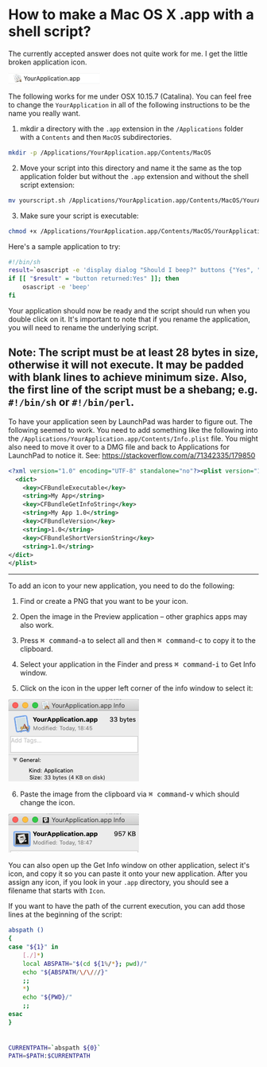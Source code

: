 # How to make a Mac OS X .app with a shell script?

The currently accepted answer does not quite work for me. I get the little broken application icon.

![Broken icon app](img/broken-icon-app.png)

The following works for me under OSX 10.15.7 (Catalina). You can feel free to change the `YourApplication`
in all of the following instructions to be the name you really want.

1. mkdir a directory with the `.app` extension in the `/Applications` folder with a `Contents` and then `MacOS` subdirectories.
```sh
mkdir -p /Applications/YourApplication.app/Contents/MacOS
```

2. Move your script into this directory and name it the same as the top application folder but without the `.app` extension and
without the shell script extension:
```sh
mv yourscript.sh /Applications/YourApplication.app/Contents/MacOS/YourApplication
```

3. Make sure your script is executable:
```sh
chmod +x /Applications/YourApplication.app/Contents/MacOS/YourApplication
```

Here's a sample application to try:
```sh
#!/bin/sh
result=`osascript -e 'display dialog "Should I beep?" buttons {"Yes", "No"}'`
if [[ "$result" = "button returned:Yes" ]]; then
    osascript -e 'beep'
fi
```

Your application should now be ready and the script should run when you double click on it. It's important to note that if you rename
the application, you will need to rename the underlying script.

Note: The script must be at least 28 bytes in size, otherwise it will not execute. It may be padded with blank lines to achieve minimum
size. Also, the first line of the script must be a shebang; e.g. `#!/bin/sh` or `#!/bin/perl`.
---
To have your application seen by LaunchPad was harder to figure out. The following seemed to work. You need to add something like the
following into the `/Applications/YourApplication.app/Contents/Info.plist` file. You might also need to move it over to a DMG file and
back to Applications for LaunchPad to notice it. See: https://stackoverflow.com/a/71342335/179850

```xml
<?xml version="1.0" encoding="UTF-8" standalone="no"?><plist version="1.0">
  <dict>
    <key>CFBundleExecutable</key>
    <string>My App</string>
    <key>CFBundleGetInfoString</key>
    <string>My App 1.0</string>
    <key>CFBundleVersion</key>
    <string>1.0</string>
    <key>CFBundleShortVersionString</key>
    <string>1.0</string>
</dict>
</plist>
```
---
To add an icon to your new application, you need to do the following:

1. Find or create a PNG that you want to be your icon.

2. Open the image in the Preview application – other graphics apps may also work.

3. Press <kbd>⌘ command</kbd>-<kbd>a</kbd> to select all and then <kbd>⌘ command</kbd>-<kbd>c</kbd> to copy it to the clipboard.

4. Select your application in the Finder and press <kbd>⌘ command</kbd>-<kbd>i</kbd> to Get Info window.

5. Click on the icon in the upper left corner of the info window to select it:

![Blank icon app](img/blank-icon-app.png)

6. Paste the image from the clipboard via <kbd>⌘ command</kbd>-<kbd>v</kbd> which should change the icon.

![New icon app](img/new-icon-app.png)

You can also open up the Get Info window on other application, select it's icon, and copy it so you can paste it onto your new
application. After you assign any icon, if you look in your `.app` directory, you should see a filename that starts with `Icon`.

If you want to have the path of the current execution, you can add those lines at the beginning of the script:
```sh
abspath () 
{ 
case "${1}" in 
    [./]*)
    local ABSPATH="$(cd ${1%/*}; pwd)/"
    echo "${ABSPATH/\/\///}"
    ;;
    *)
    echo "${PWD}/"
    ;;
esac
}


CURRENTPATH=`abspath ${0}`
PATH=$PATH:$CURRENTPATH
```
